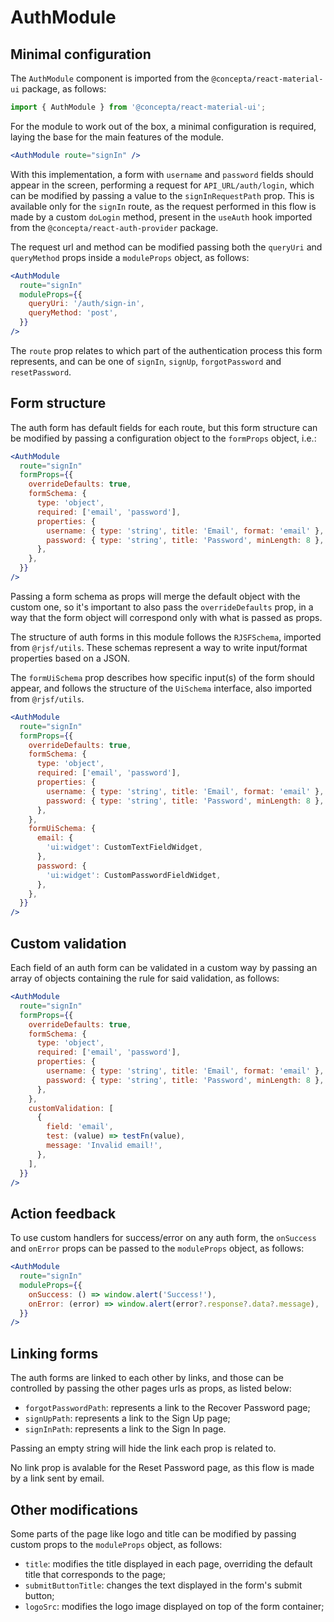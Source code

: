 # AuthModule

## Minimal configuration

The `AuthModule` component is imported from the `@concepta/react-material-ui` package, as follows:

```jsx
import { AuthModule } from '@concepta/react-material-ui';
```

For the module to work out of the box, a minimal configuration is required, laying the base for the main features of the module.

```jsx
<AuthModule route="signIn" />
```

With this implementation, a form with `username` and `password` fields should appear in the screen, performing a request for `API_URL/auth/login`, which can be modified by passing a value to the `signInRequestPath` prop. This is available only for the `signIn` route, as the request performed in this flow is made by a custom `doLogin` method, present in the `useAuth` hook imported from the `@concepta/react-auth-provider` package.

The request url and method can be modified passing both the `queryUri` and `queryMethod` props inside a `moduleProps` object, as follows:

```jsx
<AuthModule
  route="signIn"
  moduleProps={{
    queryUri: '/auth/sign-in',
    queryMethod: 'post',
  }}
/>
```

The `route` prop relates to which part of the authentication process this form represents, and can be one of `signIn`, `signUp`, `forgotPassword` and `resetPassword`.

## Form structure

The auth form has default fields for each route, but this form structure can be modified by passing a configuration object to the `formProps` object, i.e.:

```jsx
<AuthModule
  route="signIn"
  formProps={{
    overrideDefaults: true,
    formSchema: {
      type: 'object',
      required: ['email', 'password'],
      properties: {
        username: { type: 'string', title: 'Email', format: 'email' },
        password: { type: 'string', title: 'Password', minLength: 8 },
      },
    },
  }}
/>
```

Passing a form schema as props will merge the default object with the custom one, so it's important to also pass the `overrideDefaults` prop, in a way that the form object will correspond only with what is passed as props.

The structure of auth forms in this module follows the `RJSFSchema`, imported from `@rjsf/utils`. These schemas represent a way to write input/format properties based on a JSON.

The `formUiSchema` prop describes how specific input(s) of the form should appear, and follows the structure of the `UiSchema` interface, also imported from `@rjsf/utils`.

```jsx
<AuthModule
  route="signIn"
  formProps={{
    overrideDefaults: true,
    formSchema: {
      type: 'object',
      required: ['email', 'password'],
      properties: {
        username: { type: 'string', title: 'Email', format: 'email' },
        password: { type: 'string', title: 'Password', minLength: 8 },
      },
    },
    formUiSchema: {
      email: {
        'ui:widget': CustomTextFieldWidget,
      },
      password: {
        'ui:widget': CustomPasswordFieldWidget,
      },
    },
  }}
/>
```

## Custom validation

Each field of an auth form can be validated in a custom way by passing an array of objects containing the rule for said validation, as follows:

```jsx
<AuthModule
  route="signIn"
  formProps={{
    overrideDefaults: true,
    formSchema: {
      type: 'object',
      required: ['email', 'password'],
      properties: {
        username: { type: 'string', title: 'Email', format: 'email' },
        password: { type: 'string', title: 'Password', minLength: 8 },
      },
    },
    customValidation: [
      {
        field: 'email',
        test: (value) => testFn(value),
        message: 'Invalid email!',
      },
    ],
  }}
/>
```

## Action feedback

To use custom handlers for success/error on any auth form, the `onSuccess` and `onError` props can be passed to the `moduleProps` object, as follows:

```jsx
<AuthModule
  route="signIn"
  moduleProps={{
    onSuccess: () => window.alert('Success!'),
    onError: (error) => window.alert(error?.response?.data?.message),
  }}
/>
```

## Linking forms

The auth forms are linked to each other by links, and those can be controlled by passing the other pages urls as props, as listed below:

- `forgotPasswordPath`: represents a link to the Recover Password page;
- `signUpPath`: represents a link to the Sign Up page;
- `signInPath`: represents a link to the Sign In page.

Passing an empty string will hide the link each prop is related to.

No link prop is avalable for the Reset Password page, as this flow is made by a link sent by email.

## Other modifications

Some parts of the page like logo and title can be modified by passing custom props to the `moduleProps` object, as follows:

- `title`: modifies the title displayed in each page, overriding the default title that corresponds to the page;
- `submitButtonTitle`: changes the text displayed in the form's submit button;
- `logoSrc`: modifies the logo image displayed on top of the form container;
